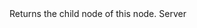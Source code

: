 <function name="GetChild" parent="VProfNode" type="classfunc">
	<description>
		Returns the child node of this node.
	</description>
	<realm>Server</realm>
	<rets>
		<ret name="child" type="VProfNode"></ret>
	</rets>
</function>